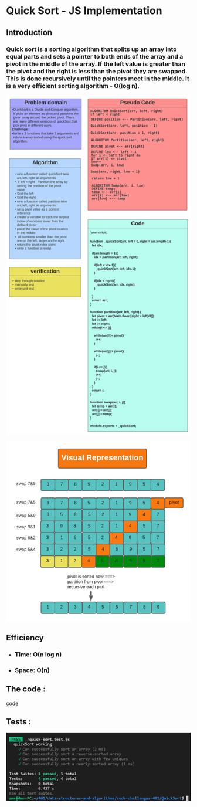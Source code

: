 # Quick Sort - JS Implementation

## Introduction

### Quick sort is a sorting algorithm that splits up an array into equal parts and sets a pointer to both ends of the array and a pivot in the middle of the array. If the left value is greater than the pivot and the right is less than the pivot they are swapped. This is done recursively until the pointers meet in the middle. It is a very efficient sorting algorithm - O(log n).

![img](challenge28-whiteboard.png)

![img](visual-challenge28.png)

## Efficiency

- ### Time: O(n log n)

- ### Space: O(n)

## The code :

[code](quickSort.js)

## Tests :

![img](challenge28-tests.png)
